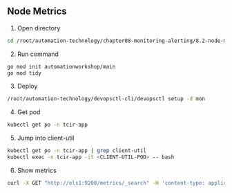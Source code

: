 ## Node Metrics


1. Open directory 
```bash
cd /root/automation-technology/chapter08-monitoring-alerting/8.2-node-metrics
```

2. Run command
```bash
go mod init automationworkshop/main
go mod tidy
```

3. Deploy
```bash
/root/automation-technology/devopsctl-cli/devopsctl setup -d mon
```

4. Get pod
```bash
kubectl get po -n tcir-app
```

5. Jump into client-util
```bash
kubectl get po -n tcir-app | grep client-util
kubectl exec -n tcir-app -it <CLIENT-UTIL-POD> -- bash
```

6. Show metrics
```bash
curl -X GET "http://els1:9200/metrics/_search" -H 'content-type: application/json' -d '{"size":20,"sort":[{"created_at":{"order":"desc"}}]}' | jq
```
